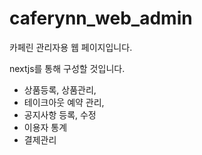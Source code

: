 # caferynn_web_admin
카페린 관리자용 웹 페이지입니다.

nextjs를 통해 구성할 것입니다.

- 상품등록, 상품관리,
- 테이크아웃 예약 관리,
- 공지사항 등록, 수정
- 이용자 통계
- 결제관리
  
